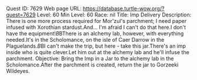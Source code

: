Quest ID: 7629
Web page URL: https://database.turtle-wow.org/?quest=7629
Level: 60
Min Level: 60
Race: nil
Title: Imp Delivery
Description: There is one more process required for Mor'zul's parchment; I need paper infused with Xorothian stardust.And... I'm afraid I can't do that here.I don't have the equipment!$B$BThere is an alchemy lab, however, with everything needed.It's in the Scholomance, on the isle of Caer Darrow in the Plaguelands.$B$BI can't make the trip, but here - take this jar.There's an imp inside who is quite clever.Let him out at the alchemy lab and he'll infuse the parchment.
Objective: Bring the Imp in a Jar to the alchemy lab in the Scholomance.After the parchment is created, return the jar to Gorzeeki Wildeyes.
